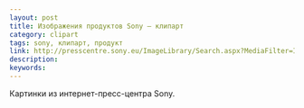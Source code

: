 ```yaml
---
layout: post
title: Изображения продуктов Sony — клипарт
category: clipart
tags: sony, клипарт, продукт
link: http://presscentre.sony.eu/ImageLibrary/Search.aspx?MediaFilter=Images
description:
keywords:
---
```


<p>Картинки из интернет-пресс-центра Sony.</p>
